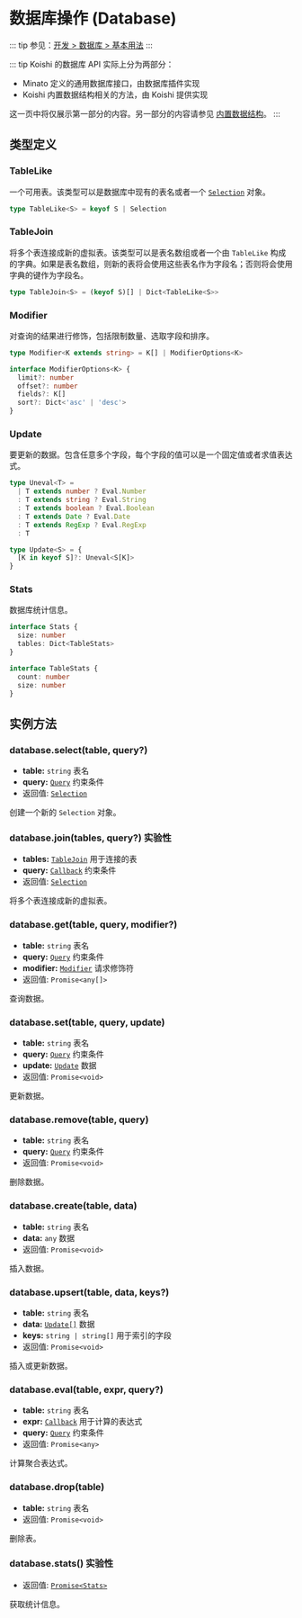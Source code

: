 # 数据库操作 (Database)

::: tip
参见：[开发 > 数据库 > 基本用法](../../guide/database/)
:::

::: tip
Koishi 的数据库 API 实际上分为两部分：

- Minato 定义的通用数据库接口，由数据库插件实现
- Koishi 内置数据结构相关的方法，由 Koishi 提供实现

这一页中将仅展示第一部分的内容。另一部分的内容请参见 [内置数据结构](./built-in.md)。
:::

## 类型定义

### TableLike

一个可用表。该类型可以是数据库中现有的表名或者一个 [`Selection`](./selection.md) 对象。

```ts
type TableLike<S> = keyof S | Selection
```

### TableJoin

将多个表连接成新的虚拟表。该类型可以是表名数组或者一个由 `TableLike` 构成的字典。如果是表名数组，则新的表将会使用这些表名作为字段名；否则将会使用字典的键作为字段名。

```ts
type TableJoin<S> = (keyof S)[] | Dict<TableLike<S>>
```

### Modifier

对查询的结果进行修饰，包括限制数量、选取字段和排序。

```ts
type Modifier<K extends string> = K[] | ModifierOptions<K>

interface ModifierOptions<K> {
  limit?: number
  offset?: number
  fields?: K[]
  sort?: Dict<'asc' | 'desc'>
}
```

### Update

要更新的数据。包含任意多个字段，每个字段的值可以是一个固定值或者求值表达式。

```ts
type Uneval<T> =
  | T extends number ? Eval.Number
  : T extends string ? Eval.String
  : T extends boolean ? Eval.Boolean
  : T extends Date ? Eval.Date
  : T extends RegExp ? Eval.RegExp
  : T

type Update<S> = {
  [K in keyof S]?: Uneval<S[K]>
}
```

### Stats

数据库统计信息。

```ts
interface Stats {
  size: number
  tables: Dict<TableStats>
}

interface TableStats {
  count: number
  size: number
}
```

## 实例方法

### database.select(table, query?)

- **table:** `string` 表名
- **query:** [`Query`](./query.md) 约束条件
- 返回值: [`Selection`](./selection.md)

创建一个新的 `Selection` 对象。

### database.join(tables, query?) <badge type="warning">实验性</badge>

- **tables:** [`TableJoin`](#tablejoin) 用于连接的表
- **query:** [`Callback`](./selection.md#callback) 约束条件
- 返回值: [`Selection`](./selection.md)

将多个表连接成新的虚拟表。

### database.get(table, query, modifier?)

- **table:** `string` 表名
- **query:** [`Query`](./query.md) 约束条件
- **modifier:** [`Modifier`](#modifier) 请求修饰符
- 返回值: `Promise<any[]>`

查询数据。

### database.set(table, query, update)

- **table:** `string` 表名
- **query:** [`Query`](./query.md) 约束条件
- **update:** [`Update`](#update) 数据
- 返回值: `Promise<void>`

更新数据。

### database.remove(table, query)

- **table:** `string` 表名
- **query:** [`Query`](./query.md) 约束条件
- 返回值: `Promise<void>`

删除数据。

### database.create(table, data)

- **table:** `string` 表名
- **data:** `any` 数据
- 返回值: `Promise<void>`

插入数据。

### database.upsert(table, data, keys?)

- **table:** `string` 表名
- **data:** [`Update[]`](#update) 数据
- **keys:** `string | string[]` 用于索引的字段
- 返回值: `Promise<void>`

插入或更新数据。

### database.eval(table, expr, query?)

- **table:** `string` 表名
- **expr:** [`Callback`](./selection.md#callback) 用于计算的表达式
- **query:** [`Query`](./query.md) 约束条件
- 返回值: `Promise<any>`

计算聚合表达式。

### database.drop(table)

- **table:** `string` 表名
- 返回值: `Promise<void>`

删除表。

### database.stats() <badge type="warning">实验性</badge>

- 返回值: [`Promise<Stats>`](#stats)

获取统计信息。
